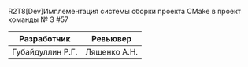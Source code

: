 
 R2T8[Dev]Имплементация системы сборки проекта CMake в проект команды № 3 #57 


| Разработчик      | Ревьювер     |
|------------------|--------------|
| Губайдуллин Р.Г. | Ляшенко А.Н. |
